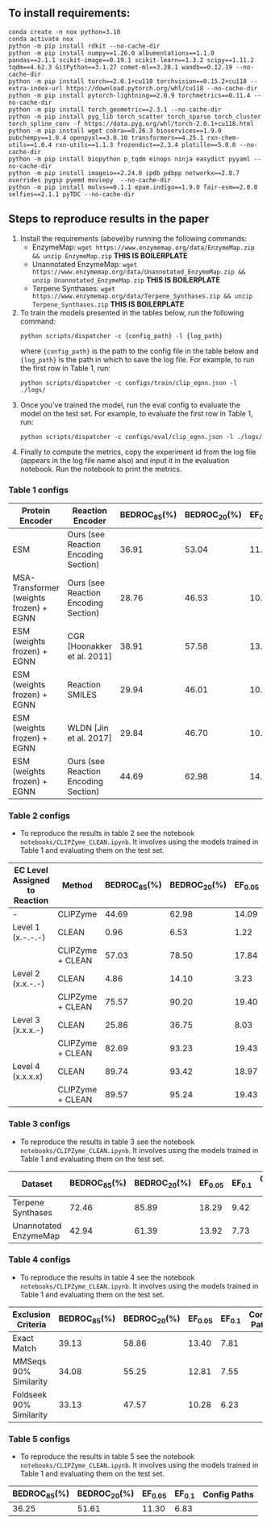 ## To install requirements:

```
conda create -n nox python=3.10
conda activate nox
python -m pip install rdkit --no-cache-dir
python -m pip install numpy==1.26.0 albumentations==1.1.0 pandas==2.1.1 scikit-image==0.19.1 scikit-learn==1.3.2 scipy==1.11.2 tqdm==4.62.3 GitPython==3.1.27 comet-ml==3.28.1 wandb==0.12.19 --no-cache-dir
python -m pip install torch==2.0.1+cu118 torchvision==0.15.2+cu118 --extra-index-url https://download.pytorch.org/whl/cu118 --no-cache-dir
python -m pip install pytorch-lightning==2.0.9 torchmetrics==0.11.4 --no-cache-dir
python -m pip install torch_geometric==2.3.1 --no-cache-dir
python -m pip install pyg_lib torch_scatter torch_sparse torch_cluster torch_spline_conv -f https://data.pyg.org/whl/torch-2.0.1+cu118.html
python -m pip install wget cobra==0.26.3 bioservices==1.9.0 pubchempy==1.0.4 openpyxl==3.0.10 transformers==4.25.1 rxn-chem-utils==1.0.4 rxn-utils==1.1.3 frozendict==2.3.4 plotille==5.0.0 --no-cache-dir
python -m pip install biopython p_tqdm einops ninja easydict pyyaml --no-cache-dir
python -m pip install imageio==2.24.0 ipdb pdbpp networkx==2.8.7 overrides pygsp pyemd moviepy  --no-cache-dir
python -m pip install molvs==0.1.1 epam.indigo==1.9.0 fair-esm==2.0.0 selfies==2.1.1 pyTDC --no-cache-dir
```
 
## Steps to reproduce results in the paper
1. Install the requirements (above)by running the following commands:
    - EnzymeMap: `wget https://www.enzymemap.org/data/EnzymeMap.zip && unzip EnzymeMap.zip` <b>THIS IS BOILERPLATE</b>
    - Unannotated EnzymeMap: `wget https://www.enzymemap.org/data/Unannotated_EnzymeMap.zip && unzip Unannotated_EnzymeMap.zip` <b>THIS IS BOILERPLATE</b>
    - Terpene Synthases: `wget https://www.enzymemap.org/data/Terpene_Synthases.zip && unzip Terpene_Synthases.zip` <b>THIS IS BOILERPLATE</b>
3. To train the models presented in the tables below, run the following command:
    ```
    python scripts/dispatcher -c {config_path} -l {log_path}
    ```
    where `{config_path}` is the path to the config file in the table below and `{log_path}` is the path in which to save the log file. For example, to run the first row in Table 1, run:
    ```
    python scripts/dispatcher -c configs/train/clip_egnn.json -l ./logs/
    ```
4. Once you've trained the model, run the eval config to evaluate the model on the test set. For example, to evaluate the first row in Table 1, run:
    ```
    python scripts/dispatcher -c configs/eval/clip_egnn.json -l ./logs/
    ```
5. Finally to compute the metrics, copy the experiment id from the log file (appears in the log file name also) and input it in the evaluation notebook. Run the notebook to print the metrics. 


### Table 1 configs
| Protein Encoder                                   | Reaction Encoder                             | BEDROC<sub>85</sub>(%) | BEDROC<sub>20</sub>(%) | EF<sub>0.05</sub> | EF<sub>0.1</sub> | Train Config Path | Eval Config Path |
| ------------------------------------------------- | -------------------------------------------- | ---------------------- | ---------------------- | ---------------- | ---------------- | ----------- | ------------- |
| ESM                                               | Ours (see Reaction Encoding Section)         | 36.91                  | 53.04                  | 11.93             | 6.84             | `configs/train/clip_esm.json`            | `configs/eval/clip_esm.json` |
| MSA-Transformer (weights frozen) + EGNN           | Ours (see Reaction Encoding Section)         | 28.76                  | 46.53                  | 10.34             | 6.67             |    `configs/train/clip_msa.json`         | `configs/eval/clip_msa.json` |
| ESM (weights frozen) + EGNN                       | CGR [Hoonakker et al. 2011]                  | 38.91                  | 57.58                  | 13.16             | 7.73             |  `configs/train/clip_cgr_egnn.json`           | `configs/eval/clip_cgr_egnn.json` |
| ESM (weights frozen) + EGNN                       | Reaction SMILES                              | 29.94                  | 46.01                  | 10.34             | 6.32             | `configs/train/clip_cgr_rxn_string.json`       | `configs/eval/clip_rxn_str.json` |
| ESM (weights frozen) + EGNN                       | WLDN [Jin et al. 2017]                       | 29.84                  | 46.70                  | 10.71             | 6.41             | `configs/train/clip_wldn.json`            | `configs/eval/clip_wldn.json` |
| ESM (weights frozen) + EGNN                       | Ours (see Reaction Encoding Section)         | 44.69                  | 62.98                  | 14.09             | 8.06             | `configs/train/clip_egnn.json`            | `configs/eval/clip_egnn.json` |

### Table 2 configs
- To reproduce the results in table 2 see the notebook `notebooks/CLIPZyme_CLEAN.ipynb`. It involves using the models trained in Table 1 and evaluating them on the test set.

| EC Level Assigned to Reaction | Method           | BEDROC<sub>85</sub>(%) | BEDROC<sub>20</sub>(%) | EF<sub>0.05</sub> | EF<sub>0.1</sub> | Config Paths |
| ----------------------------- | ---------------- | ---------------------- | ---------------------- | ---------------- | ---------------- | ------------ |
| -                             | CLIPZyme         | 44.69                  | 62.98                  | 14.09            | 8.06             |              |
| Level 1 (x.-.-.-)             | CLEAN            | 0.96                   | 6.53                   | 1.22             | 1.72             |              |
|                               | CLIPZyme + CLEAN | 57.03                  | 78.50                  | 17.84            | 9.56             |              |
| Level 2 (x.x.-.-)             | CLEAN            | 4.86                   | 14.10                  | 3.23             | 2.49             |              |
|                               | CLIPZyme + CLEAN | 75.57                  | 90.20                  | 19.40            | 9.84             |              |
| Level 3 (x.x.x.-)             | CLEAN            | 25.86                  | 36.75                  | 8.03             | 4.81             |              |
|                               | CLIPZyme + CLEAN | 82.69                  | 93.23                  | 19.43            | 9.84             |              |
| Level 4 (x.x.x.x)             | CLEAN            | 89.74                  | 93.42                  | 18.97            | 9.60             |              |
|                               | CLIPZyme + CLEAN | 89.57                  | 95.24                  | 19.43            | 9.84             |              |


### Table 3 configs
- To reproduce the results in table 3 see the notebook `notebooks/CLIPZyme_CLEAN.ipynb`. It involves using the models trained in Table 1 and evaluating them on the test set.

| Dataset                | BEDROC<sub>85</sub>(%) | BEDROC<sub>20</sub>(%) | EF<sub>0.05</sub> | EF<sub>0.1</sub> | Config Paths |
| ---------------------- | ---------------------- | ---------------------- | ---------------- | --------------- | ------------ |
| Terpene Synthases      | 72.46                  | 85.89                  | 18.29            | 9.42            |              |
| Unannotated EnzymeMap  | 42.94                  | 61.39                  | 13.92            | 7.73            |              |


### Table 4 configs
- To reproduce the results in table 4 see the notebook `notebooks/CLIPZyme_CLEAN.ipynb`. It involves using the models trained in Table 1 and evaluating them on the test set.

| Exclusion Criteria         | BEDROC<sub>85</sub>(%) | BEDROC<sub>20</sub>(%) | EF<sub>0.05</sub> | EF<sub>0.1</sub> | Config Paths |
| -------------------------- | ---------------------- | ---------------------- | ---------------- | --------------- | ------------ |
| Exact Match                | 39.13                  | 58.86                  | 13.40            | 7.81            |              |
| MMSeqs 90% Similarity      | 34.08                  | 55.25                  | 12.81            | 7.55            |              |
| Foldseek 90% Similarity    | 33.13                  | 47.57                  | 10.28            | 6.23            |              |


### Table 5 configs
- To reproduce the results in table 5 see the notebook `notebooks/CLIPZyme_CLEAN.ipynb`. It involves using the models trained in Table 1 and evaluating them on the test set.

| BEDROC<sub>85</sub>(%) | BEDROC<sub>20</sub>(%) | EF<sub>0.05</sub> | EF<sub>0.1</sub> | Config Paths |
| ---------------------- | ---------------------- | ---------------- | --------------- | ------------ |
| 36.25                  | 51.61                  | 11.30            | 6.83            |              |
